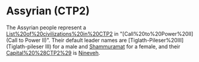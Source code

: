 # Assyrian (CTP2)

The Assyrian people represent a [List%20of%20civilizations%20in%20CTP2](civilization) in "[Call%20to%20Power%20II](Call to Power II)". Their default leader names are [Tiglath-Pileser%20III](Tiglath-pileser III) for a male and [Shammuramat](Sammu-ramat) for a female, and their [Capital%20%28CTP2%29](capital) is [Nineveh](Nineveh).